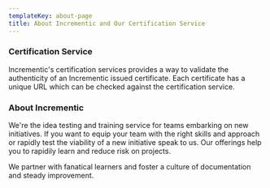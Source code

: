 ```yaml
---
templateKey: about-page
title: About Incrementic and Our Certification Service
---
```

### Certification Service

Incrementic's certification services provides a way to validate the authenticity of an Incrementic issued certificate. Each certificate has a unique URL which can be checked against the certification service.

### About Incrementic

We're the idea testing and training service for teams embarking on new initiatives. If you want to equip your team with the right skills and approach or rapidly test the viability of a new initiative speak to us. Our offerings help you to rapidily learn and reduce risk on projects. 

We partner with fanatical learners and foster a culture of documentation and steady improvement.
